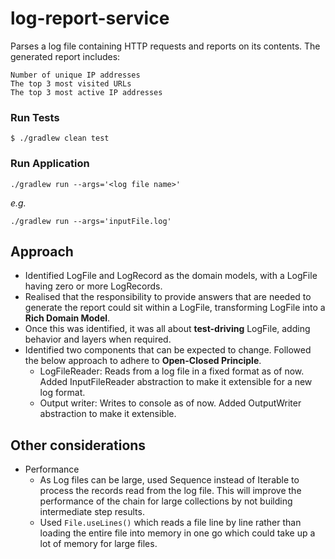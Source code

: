 # log-report-service
Parses a log file containing HTTP requests and reports on its contents. The generated report includes:
```
Number of unique IP addresses
The top 3 most visited URLs
The top 3 most active IP addresses
```

### Run Tests
```
$ ./gradlew clean test
```

### Run Application
```
./gradlew run --args='<log file name>'
```
*e.g.*
```
./gradlew run --args='inputFile.log'
``` 
## Approach
* Identified LogFile and LogRecord as the domain models, with a LogFile having zero or more LogRecords.
* Realised that the responsibility to provide answers that are needed to generate the report could sit within a LogFile,
transforming LogFile into a **Rich Domain Model**.
* Once this was identified, it was all about **test-driving** LogFile, adding behavior and layers when required.
* Identified two components that can be expected to change. Followed the below approach to adhere to **Open-Closed Principle**.
    * LogFileReader: Reads from a log file in a fixed format as of now. Added InputFileReader abstraction to make it extensible
     for a new log format.
    * Output writer: Writes to console as of now. Added OutputWriter abstraction to make it extensible.
## Other considerations
* Performance
    * As Log files can be large, used Sequence instead of Iterable to process the records read from the log file. This will
    improve the performance of the chain for large collections by not building intermediate step results.
    * Used `File.useLines()` which reads a file line by line rather than loading the entire file into memory in one go which
    could take up a lot of memory for large files.
